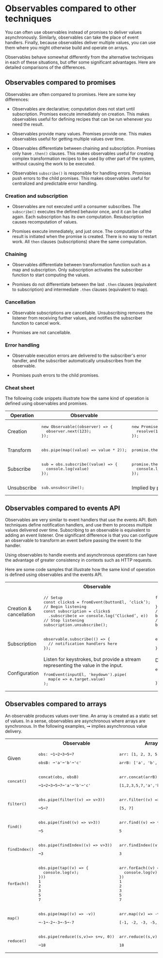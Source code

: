 # Observables compared to other techniques

You can often use observables instead of promises to deliver values asynchronously. Similarly, observables can take the place of event handlers. Finally, because observables deliver multiple values, you can use them where you might otherwise build and operate on arrays.

Observables behave somewhat differently from the alternative techniques in each of these situations, but offer some significant advantages. Here are detailed comparisons of the differences.

## Observables compared to promises

Observables are often compared to promises. Here are some key differences:

* Observables are declarative; computation does not start until subscription. Promises execute immediately on creation. This makes observables useful for defining recipes that can be run whenever you need the result.

* Observables provide many values. Promises provide one. This makes observables useful for getting multiple values over time.

* Observables differentiate between chaining and subscription. Promises only have `.then()` clauses. This makes observables useful for creating complex transformation recipes to be used by other part of the system, without causing the work to be executed.

* Observables `subscribe()` is responsible for handling errors. Promises push errors to the child promises. This makes observables useful for centralized and predictable error handling.


### Creation and subscription

* Observables are not executed until a consumer subscribes. The `subscribe()` executes the defined behavior once, and it can be called again. Each subscription has its own computation. Resubscription causes recomputation of values.

  <code-example
    path="comparing-observables/src/observables.ts"
    header="src/observables.ts (observable)"
    region="observable">
  </code-example>

* Promises execute immediately, and just once. The computation of the result is initiated when the promise is created. There is no way to restart work. All `then` clauses (subscriptions) share the same computation.

  <code-example
    path="comparing-observables/src/promises.ts"
    header="src/promises.ts (promise)"
    region="promise">
  </code-example>

### Chaining

* Observables differentiate between transformation function such as a map and subscription. Only subscription activates the subscriber function to start computing the values.

  <code-example
    path="comparing-observables/src/observables.ts"
    header="src/observables.ts (chain)"
    region="chain">
  </code-example>

* Promises do not differentiate between the last `.then` clauses (equivalent to subscription) and intermediate `.then` clauses (equivalent to map).

  <code-example
    path="comparing-observables/src/promises.ts"
    header="src/promises.ts (chain)"
    region="chain">
  </code-example>

### Cancellation

* Observable subscriptions are cancellable. Unsubscribing removes the listener from receiving further values, and notifies the subscriber function to cancel work.

  <code-example
    path="comparing-observables/src/observables.ts"
    header="src/observables.ts (unsubcribe)"
    region="unsubscribe">
  </code-example>

* Promises are not cancellable.

### Error handling

* Observable execution errors are delivered to the subscriber's error handler, and the subscriber automatically unsubscribes from the observable.

  <code-example
    path="comparing-observables/src/observables.ts"
    header="src/observables.ts (error)"
    region="error">
  </code-example>

* Promises push errors to the child promises.

  <code-example
    path="comparing-observables/src/promises.ts"
    header="src/promises.ts (error)"
    region="error">
  </code-example>

### Cheat sheet

The following code snippets illustrate how the same kind of operation is defined using observables and promises.

<table>
  <thead>
    <tr>
      <th>Operation</th>
      <th>Observable</th>
      <th>Promise</th>
    </tr>
  </thead>
  <tbody>
    <tr>
      <td>Creation</td>
      <td>
        <pre>
new Observable((observer) => {
  observer.next(123);
});</pre>
      </td>
      <td>
        <pre>
new Promise((resolve, reject) => {
  resolve(123);
});</pre>
      </td>
    </tr>
    <tr>
      <td>Transform</td>
      <td><pre>obs.pipe(map((value) => value * 2));</pre></td>
      <td><pre>promise.then((value) => value * 2);</pre></td>
    </tr>
    <tr>
      <td>Subscribe</td>
      <td>
        <pre>
sub = obs.subscribe((value) => {
  console.log(value)
});</pre>
      </td>
      <td>
        <pre>
promise.then((value) => {
  console.log(value);
});</pre>
      </td>
    </tr>
    <tr>
      <td>Unsubscribe</td>
      <td><pre>sub.unsubscribe();</pre></td>
      <td>Implied by promise resolution.</td>
    </tr>
  </tbody>
</table>

## Observables compared to events API

Observables are very similar to event handlers that use the events API. Both techniques define notification handlers, and use them to process multiple values delivered over time. Subscribing to an observable is equivalent to adding an event listener. One significant difference is that you can configure an observable to transform an event before passing the event to the handler.

Using observables to handle events and asynchronous operations can have the advantage of greater consistency in contexts such as HTTP requests.

Here are some code samples that illustrate how the same kind of operation is defined using observables and the events API.

<table>
  <tr>
    <th></th>
    <th>Observable</th>
    <th>Events API</th>
  </tr>
  <tr>
    <td>Creation & cancellation</td>
    <td>
<pre>// Setup
const clicks$ = fromEvent(buttonEl, ‘click’);
// Begin listening
const subscription = clicks$
  .subscribe(e => console.log(‘Clicked’, e))
// Stop listening
subscription.unsubscribe();</pre>
   </td>
   <td>
<pre>function handler(e) {
  console.log(‘Clicked’, e);
}
// Setup & begin listening
button.addEventListener(‘click’, handler);
// Stop listening
button.removeEventListener(‘click’, handler);
</pre>
    </td>
  </tr>
  <tr>
    <td>Subscription</td>
    <td>
<pre>observable.subscribe(() => {
  // notification handlers here
});</pre>
    </td>
    <td>
<pre>element.addEventListener(eventName, (event) => {
  // notification handler here
});</pre>
    </td>
  </tr>
  <tr>
    <td>Configuration</td>
    <td>Listen for keystrokes, but provide a stream representing the value in the input.
<pre>fromEvent(inputEl, 'keydown').pipe(
  map(e => e.target.value)
);</pre>
    </td>
    <td>Does not support configuration.
<pre>element.addEventListener(eventName, (event) => {
  // Cannot change the passed Event into another
  // value before it gets to the handler
});</pre>
    </td>
  </tr>
</table>


## Observables compared to arrays

An observable produces values over time. An array is created as a static set of values. In a sense, observables are asynchronous where arrays are synchronous. In the following examples, ➞ implies asynchronous value delivery.

<table>
  <tr>
    <th></th>
    <th>Observable</th>
    <th>Array</th>
  </tr>
  <tr>
    <td>Given</td>
    <td>
      <pre>obs: ➞1➞2➞3➞5➞7</pre>
      <pre>obsB: ➞'a'➞'b'➞'c'</pre>
    </td>
    <td>
      <pre>arr: [1, 2, 3, 5, 7]</pre>
      <pre>arrB: ['a', 'b', 'c']</pre>
    </td>
  </tr>
  <tr>
    <td><pre>concat()</pre></td>
    <td>
      <pre>concat(obs, obsB)</pre>
      <pre>➞1➞2➞3➞5➞7➞'a'➞'b'➞'c'</pre>
    </td>
    <td>
      <pre>arr.concat(arrB)</pre>
      <pre>[1,2,3,5,7,'a','b','c']</pre>
    </td>
  </tr>
  <tr>
    <td><pre>filter()</pre></td>
    <td>
      <pre>obs.pipe(filter((v) => v>3))</pre>
      <pre>➞5➞7</pre>
    </td>
    <td>
      <pre>arr.filter((v) => v>3)</pre>
      <pre>[5, 7]</pre>
    </td>
  </tr>
  <tr>
    <td><pre>find()</pre></td>
    <td>
      <pre>obs.pipe(find((v) => v>3))</pre>
      <pre>➞5</pre>
    </td>
    <td>
      <pre>arr.find((v) => v>3)</pre>
      <pre>5</pre>
    </td>
  </tr>
  <tr>
    <td><pre>findIndex()</pre></td>
    <td>
      <pre>obs.pipe(findIndex((v) => v>3))</pre>
      <pre>➞3</pre>
    </td>
    <td>
      <pre>arr.findIndex((v) => v>3)</pre>
      <pre>3</pre>
    </td>
  </tr>
  <tr>
    <td><pre>forEach()</pre></td>
    <td>
      <pre>obs.pipe(tap((v) => {
  console.log(v);
}))
1
2
3
5
7</pre>
    </td>
    <td>
      <pre>arr.forEach((v) => {
  console.log(v);
})
1
2
3
5
7</pre>
    </td>
  </tr>
  <tr>
    <td><pre>map()</pre></td>
    <td>
      <pre>obs.pipe(map((v) => -v))</pre>
      <pre>➞-1➞-2➞-3➞-5➞-7</pre>
    </td>
    <td>
      <pre>arr.map((v) => -v)</pre>
      <pre>[-1, -2, -3, -5, -7]</pre>
    </td>
  </tr>
  <tr>
    <td><pre>reduce()</pre></td>
    <td>
      <pre>obs.pipe(reduce((s,v)=> s+v, 0))</pre>
      <pre>➞18</pre>
    </td>
    <td>
      <pre>arr.reduce((s,v) => s+v, 0)</pre>
      <pre>18</pre>
    </td>
  </tr>
</table>
